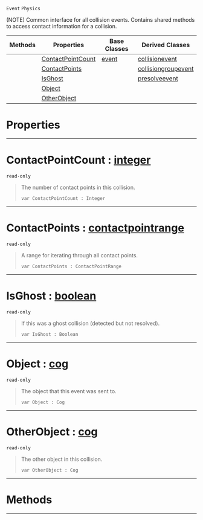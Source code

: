  `Event` `Physics`



(NOTE) Common interface for all collision events. Contains shared methods to access contact information for a collision.

|Methods|Properties|Base Classes|Derived Classes|
|---|---|---|---|
| |[ ContactPointCount](https://github.com/PlasmaEngine/PlasmaDocs/blob/master/code_reference/class_reference/basecollisionevent.markdown#contactpointcount-plasma-e)|[event](https://github.com/PlasmaEngine/PlasmaDocs/blob/master/code_reference/class_reference/event.markdown)|[collisionevent](https://github.com/PlasmaEngine/PlasmaDocs/blob/master/code_reference/class_reference/collisionevent.markdown)|
| |[ ContactPoints](https://github.com/PlasmaEngine/PlasmaDocs/blob/master/code_reference/class_reference/basecollisionevent.markdown#contactpoints-plasma-engin)| |[collisiongroupevent](https://github.com/PlasmaEngine/PlasmaDocs/blob/master/code_reference/class_reference/collisiongroupevent.markdown)|
| |[ IsGhost](https://github.com/PlasmaEngine/PlasmaDocs/blob/master/code_reference/class_reference/basecollisionevent.markdown#isghost-plasma-engine-docu)| |[presolveevent](https://github.com/PlasmaEngine/PlasmaDocs/blob/master/code_reference/class_reference/presolveevent.markdown)|
| |[ Object](https://github.com/PlasmaEngine/PlasmaDocs/blob/master/code_reference/class_reference/basecollisionevent.markdown#object-plasma-engine-docum)| | |
| |[ OtherObject](https://github.com/PlasmaEngine/PlasmaDocs/blob/master/code_reference/class_reference/basecollisionevent.markdown#otherobject-plasma-engine)| | |


 #  Properties


---  
 #  ContactPointCount : [integer](https://github.com/PlasmaEngine/PlasmaDocs/blob/master/code_reference/lightning_base_types/integer.markdown)

 `read-only`

> The number of contact points in this collision.
> ``` lang=cpp, name=Lightning
> var ContactPointCount : Integer


---  
 #  ContactPoints : [contactpointrange](https://github.com/PlasmaEngine/PlasmaDocs/blob/master/code_reference/class_reference/contactpointrange.markdown)

 `read-only`

> A range for iterating through all contact points.
> ``` lang=cpp, name=Lightning
> var ContactPoints : ContactPointRange


---  
 #  IsGhost : [boolean](https://github.com/PlasmaEngine/PlasmaDocs/blob/master/code_reference/lightning_base_types/boolean.markdown)

 `read-only`

> If this was a ghost collision (detected but not resolved).
> ``` lang=cpp, name=Lightning
> var IsGhost : Boolean


---  
 #  Object : [cog](https://github.com/PlasmaEngine/PlasmaDocs/blob/master/code_reference/class_reference/cog.markdown)

 `read-only`

> The object that this event was sent to.
> ``` lang=cpp, name=Lightning
> var Object : Cog


---  
 #  OtherObject : [cog](https://github.com/PlasmaEngine/PlasmaDocs/blob/master/code_reference/class_reference/cog.markdown)

 `read-only`

> The other object in this collision.
> ``` lang=cpp, name=Lightning
> var OtherObject : Cog


---  
 #  Methods


---  
 

 